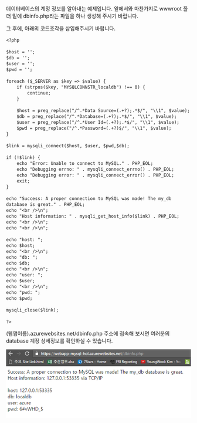 데이터베이스의 계정 정보를 알아내는 예제입니다. 앞에서와 마찬가지로 wwwroot 폴더 밑에 dbinfo.php라는 파일을 하나 생성해 주시기 바랍니다.

그 후에, 아래의 코드조각을 삽입해주시기 바랍니다. 

~~~~
<?php

$host = '';
$db = '';
$user = '';
$pwd = '';

foreach ($_SERVER as $key => $value) {
    if (strpos($key, "MYSQLCONNSTR_localdb") !== 0) {
        continue;
    }
    
    $host = preg_replace("/^.*Data Source=(.+?);.*$/", "\\1", $value);
    $db = preg_replace("/^.*Database=(.+?);.*$/", "\\1", $value);
    $user = preg_replace("/^.*User Id=(.+?);.*$/", "\\1", $value);
    $pwd = preg_replace("/^.*Password=(.+?)$/", "\\1", $value);
}

$link = mysqli_connect($host, $user, $pwd,$db);

if (!$link) {
    echo "Error: Unable to connect to MySQL." . PHP_EOL;
    echo "Debugging errno: " . mysqli_connect_errno() . PHP_EOL;
    echo "Debugging error: " . mysqli_connect_error() . PHP_EOL;
    exit;
}

echo "Success: A proper connection to MySQL was made! The my_db database is great." . PHP_EOL;
echo "<br />\n";
echo "Host information: " . mysqli_get_host_info($link) . PHP_EOL;
echo "<br />\n";
echo "<br />\n";

echo "host: ";
echo $host;
echo "<br />\n";
echo "db: ";
echo $db;
echo "<br />\n";
echo "user: ";
echo $user;
echo "<br />\n";
echo "pwd: ";
echo $pwd;

mysqli_close($link);

?>
~~~~

(웹앱이름).azurewebsites.net/dbinfo.php 주소에 접속해 보시면 여러분의 database 계정 상세정보를 확인하실 수 있습니다.

![003](./images/003.png) 